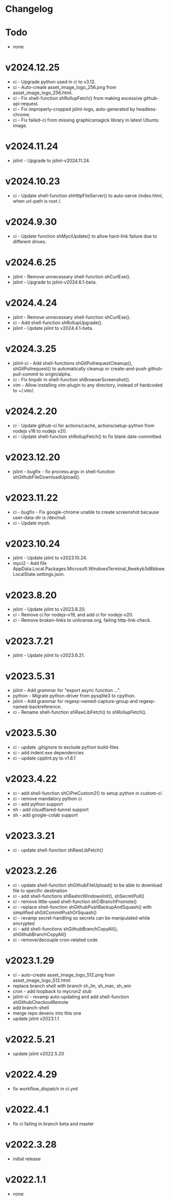 # Changelog

# Todo
- none

# v2024.12.25
- ci - Upgrade python used in ci to v3.12.
- ci - Auto-create asset_image_logo_256.png from asset_image_logo_256.html.
- ci - Fix shell-function shRollupFetch() from making excessive github-api-request.
- ci - Fix improperly-cropped jslint-logo, auto-generated by headless-chrome.
- ci - Fix failed-ci from missing graphicsmagick library in latest Ubuntu image.

# v2024.11.24
- jslint - Upgrade to jslint-v2024.11.24.

# v2024.10.23
- ci - Update shell-function shHttpFileServer() to auto-serve /index.html, when url-path is root /.

# v2024.9.30
- ci - Update function shMyciUpdate() to allow hard-link failure due to different drives.

# v2024.6.25
- jslint - Remove unnecessary shell-function shCurlExe().
- jslint - Upgrade to jslint-v2024.6.1-beta.

# v2024.4.24
- jslint - Remove unnecessary shell-function shCurlExe().
- ci - Add shell-function shRollupUpgrade().
- jslint - Update jslint to v2024.4.1-beta.

# v2024.3.25
- jslint-ci - Add shell-functions shGitPullrequestCleanup(), shGitPullrequest() to automatically cleanup or create-and-push github-pull-commit to origin/alpha.
- ci - Fix tmpdir in shell-function shBrowserScreenshot().
- vim - Allow installing vim-plugin to any directory, instead of hardcoded to ~/.vim/.

# v2024.2.20
- ci - Update github-ci for actions/cache, actions/setup-python from nodejs v16 to nodejs v20.
- ci - Update shell-function shRollupFetch() to fix blank date-committed.

# v2023.12.20
- jslint - bugfix - fix process.argv in shell-function shGithubFileDownloadUpload().

# v2023.11.22
- ci - bugfix - Fix google-chrome unable to create screenshot because user-data-dir is /dev/null.
- ci - Update mysh.

# v2023.10.24
- jslint - Update jslint to v2023.10.24.
- myci2 - Add file AppData.Local.Packages.Microsoft.WindowsTerminal_8wekyb3d8bbwe.LocalState.settings.json.

# v2023.8.20
- jslint - Update jslint to v2023.8.20.
- ci - Remove ci for nodejs-v19, and add ci for nodejs-v20.
- ci - Remove broken-links to unlicense.org, failing http-link-check.

# v2023.7.21
- jslint - Update jslint to v2023.6.21.

# v2023.5.31
- jslint - Add grammar for "export async function ...".
- python - Migrate python-driver from pysqlite3 to cpython.
- jslint - Add grammar for regexp-named-capture-group and regexp-named-backreference.
- ci - Rename shell-function shRawLibFetch() to shRollupFetch().

# v2023.5.30
- ci - update .gitignore to exclude python build-files
- ci - add indent.exe dependencies
- ci - update cpplint.py to v1.6.1

# v2023.4.22
- ci - add shell-function shCiPreCustom2() to setup python in custom-ci
- ci - remove mandatory python ci
- ci - add python support
- sh - add cloudflared-tunnel support
- sh - add google-colab support

# v2023.3.21
- ci - update shell-function shRawLibFetch()

# v2023.2.26
- ci - update shell-function shGithubFileUpload() to be able to download file to specific destination
- ci - add shell-functions shBashrcWindowsInit(), shSecretPull()
- ci - remove little-used shell-function shCiBranchPromote()
- ci - replace shell-function shGithubPushBackupAndSquash() with simplified shGitCommitPushOrSquash()
- ci - revamp secret-handling so secrets can be manipulated while encrypted
- ci - add shell-functions shGithubBranchCopyAll(), shGithubBranchCopyAll()
- ci - remove/decouple cron-related code

# v2023.1.29
- ci - auto-create asset_image_logo_512.png from asset_image_logo_512.html
- replace branch shell with branch sh_lin, sh_mac, sh_win
- cron - add loopback to mycron2 stub
- jslint-ci - revamp auto-updating and add shell-function shGithubCheckoutRemote
- add branch-shell
- merge repo devenv into this one
- update jslint v2023.1.1

# v2022.5.21
- update jslint v2022.5.20

# v2022.4.29
- fix workflow_dispatch in ci.yml

# v2022.4.1
- fix ci failing in branch beta and master

# v2022.3.28
- initial release

# v2022.1.1
- none
